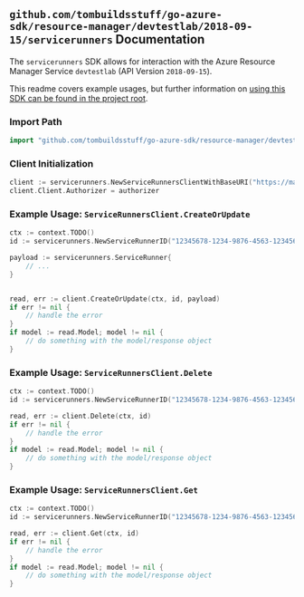 
## `github.com/tombuildsstuff/go-azure-sdk/resource-manager/devtestlab/2018-09-15/servicerunners` Documentation

The `servicerunners` SDK allows for interaction with the Azure Resource Manager Service `devtestlab` (API Version `2018-09-15`).

This readme covers example usages, but further information on [using this SDK can be found in the project root](https://github.com/tombuildsstuff/go-azure-sdk/tree/main/docs).

### Import Path

```go
import "github.com/tombuildsstuff/go-azure-sdk/resource-manager/devtestlab/2018-09-15/servicerunners"
```


### Client Initialization

```go
client := servicerunners.NewServiceRunnersClientWithBaseURI("https://management.azure.com")
client.Client.Authorizer = authorizer
```


### Example Usage: `ServiceRunnersClient.CreateOrUpdate`

```go
ctx := context.TODO()
id := servicerunners.NewServiceRunnerID("12345678-1234-9876-4563-123456789012", "example-resource-group", "labValue", "serviceRunnerValue")

payload := servicerunners.ServiceRunner{
	// ...
}


read, err := client.CreateOrUpdate(ctx, id, payload)
if err != nil {
	// handle the error
}
if model := read.Model; model != nil {
	// do something with the model/response object
}
```


### Example Usage: `ServiceRunnersClient.Delete`

```go
ctx := context.TODO()
id := servicerunners.NewServiceRunnerID("12345678-1234-9876-4563-123456789012", "example-resource-group", "labValue", "serviceRunnerValue")

read, err := client.Delete(ctx, id)
if err != nil {
	// handle the error
}
if model := read.Model; model != nil {
	// do something with the model/response object
}
```


### Example Usage: `ServiceRunnersClient.Get`

```go
ctx := context.TODO()
id := servicerunners.NewServiceRunnerID("12345678-1234-9876-4563-123456789012", "example-resource-group", "labValue", "serviceRunnerValue")

read, err := client.Get(ctx, id)
if err != nil {
	// handle the error
}
if model := read.Model; model != nil {
	// do something with the model/response object
}
```
